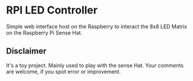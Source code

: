 # RPI LED Controller

Simple web interface host on the Raspberry to interact the 8x8 LED Matrix on the Raspberry Pi Sense Hat.


## Disclaimer

It's a toy project. Mainly used to play with the sense Hat.
Your comments are welcome, if you spot error or improvement.

